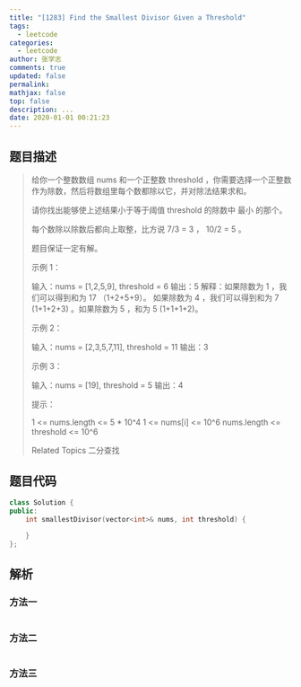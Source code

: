 ```yaml
---
title: "[1283] Find the Smallest Divisor Given a Threshold"
tags:
  - leetcode
categories:
  - leetcode
author: 张学志
comments: true
updated: false
permalink:
mathjax: false
top: false
description: ...
date: 2020-01-01 00:21:23
---
```


## 题目描述

> 给你一个整数数组 nums 和一个正整数 threshold ，你需要选择一个正整数作为除数，然后将数组里每个数都除以它，并对除法结果求和。 
> 
> 请你找出能够使上述结果小于等于阈值 threshold 的除数中 最小 的那个。 
> 
> 每个数除以除数后都向上取整，比方说 7/3 = 3 ， 10/2 = 5 。 
> 
> 题目保证一定有解。 
> 
> 
> 
> 示例 1： 
> 
> 
> 输入：nums = [1,2,5,9], threshold = 6
> 输出：5
> 解释：如果除数为 1 ，我们可以得到和为 17 （1+2+5+9）。
> 如果除数为 4 ，我们可以得到和为 7 (1+1+2+3) 。如果除数为 5 ，和为 5 (1+1+1+2)。
> 
> 
> 示例 2： 
> 
> 
> 输入：nums = [2,3,5,7,11], threshold = 11
> 输出：3
> 
> 
> 示例 3： 
> 
> 
> 输入：nums = [19], threshold = 5
> 输出：4
> 
> 
> 
> 
> 提示： 
> 
> 
> 1 <= nums.length <= 5 * 10^4 
> 1 <= nums[i] <= 10^6 
> nums.length <= threshold <= 10^6 
> 
> Related Topics 二分查找

## 题目代码

```cpp
class Solution {
public:
    int smallestDivisor(vector<int>& nums, int threshold) {
        
    }
};
```

## 解析

### 方法一

```cpp

```

### 方法二

```cpp

```

### 方法三

```cpp

```

